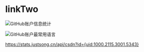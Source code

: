 # linkTwo
![GitHub账户信息统计](https://github-stats.ubrong.com/api?username=purpro&show_icons=true&theme=tokyonight) 

![GitHub账户最常用语言](https://github-stats.ubrong.com/api/top-langs/?username=purpro&layout=compact&theme=tokyonight)

https://stats.justsong.cn/api/csdn?id={uid:1000.2115.3001.5343} 
